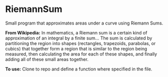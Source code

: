 # RiemannSum
Small program that approximates areas under a curve using Riemann Sums.

**From Wikipedia:** In mathematics, a Riemann sum is a certain kind of approximation of an integral by a finite sum... The sum is calculated by partitioning the region into shapes (rectangles, trapezoids, parabolas, or cubics) that together form a region that is similar to the region being measured, then calculating the area for each of these shapes, and finally adding all of these small areas together. 

**To use:** Clone to repo and define a function where specified in the file.
